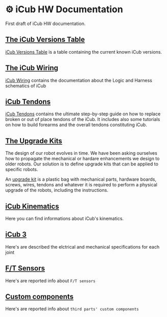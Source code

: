 # ⚙ iCub HW Documentation
First draft of iCub HW documentation.

## [The iCub Versions Table](./icub_versions/index.md)
[iCub Versions Table](./icub_versions/index.md) is a table containing the current known iCub versions.

## [The iCub Wiring](./icub_wiring/index.md)
[iCub Wiring](./icub_wiring/index.md) contains the documentation about the Logic and Harness schematics of iCub 

## [iCub Tendons](./icub_tendons/index.md)
[iCub Tendons](./icub_tendons/index.md) contains the ultimate step-by-step guide on how to replace broken or out of place tendons of the iCub. It includes also some tutorials on how to build forearms and the overall tendons constituting iCub.

## [The Upgrade Kits](./upgrade_kits/index.md)
The design of our robot evolves in time. We have been asking ourselves how to propagate the mechanical or hardare enhancements we design to older robots. Our solution is to define upgrade kits that can be applied to specific robots. 

An [upgrade kit](./upgrade_kits/index.md) is a plastic bag with mechanical parts, hardware boards, screws, wires, tendons and whatever it is required to perform a physical upgrade of the robots, including the instructions.

## [iCub Kinematics](./icub_kinematics/index.md)
Here you can find informations about iCub's kinematics.

## [iCub 3](./icub3/icub3-joints.md)
Here's are described the elctrical and mechanical specifications for each joint

## [F/T Sensors](./ft-sensors/ft-sensors.md)
Here's are reported info about `F/T sensors`

## [Custom components](.\Custom_components/custom_components.md)
Here's are reported info about `third parts' custom components`